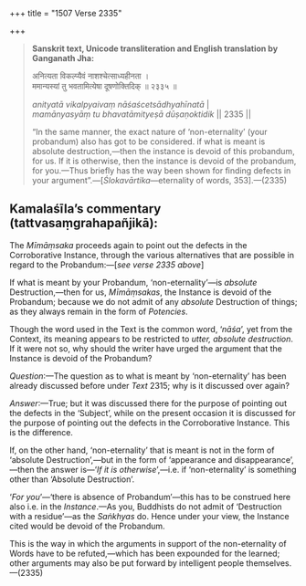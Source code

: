 +++
title = "1507 Verse 2335"

+++
> **Sanskrit text, Unicode transliteration and English translation by Ganganath Jha:** 
>
> अनित्यता विकल्प्यैवं नाशश्चेत्साध्यहीनता ।  
> ममान्यस्यां तु भवतामित्येषा दूषणोक्तिदिक् ॥ २३३५ ॥ 
>
> *anityatā vikalpyaivaṃ nāśaścetsādhyahīnatā* \|  
> *mamānyasyāṃ tu bhavatāmityeṣā dūṣaṇoktidik* \|\| 2335 \|\| 
>
> “In the same manner, the exact nature of ‘non-eternality’ (your probandum) also has got to be considered. if what is meant is absolute destruction,—then the instance is devoid of this probandum, for us. If it is otherwise, then the instance is devoid of the probandum, for you.—Thus briefly has the way been shown for finding defects in your argument”.—[*Ślokavārtika*—eternality of words, 353].—(2335)



## Kamalaśīla’s commentary (tattvasaṃgrahapañjikā):

The *Mīmāṃsaka* proceeds again to point out the defects in the Corroborative Instance, through the various alternatives that are possible in regard to the Probandum:—[*see verse 2335 above*]

If what is meant by your Probandum, ‘non-eternality’—is *absolute* Destruction,—then for us, *Mīmāṃsakas*, the Instance is devoid of the Probandum; because we do not admit of any *absolute* Destruction of things; as they always remain in the form of *Potencies*.

Though the word used in the Text is the common word, ‘*nāśa*’, yet from the Context, its meaning appears to be restricted to *utter, absolute destruction*. If it were not so, why should the writer have urged the argument that the Instance is devoid of the Probandum?

*Question*:—The question as to what is meant by ‘non-eternality’ has been already discussed before under *Text* 2315; why is it discussed over again?

*Answer*:—True; but it was discussed there for the purpose of pointing out the defects in the ‘Subject’, while on the present occasion it is discussed for the purpose of pointing out the defects in the Corroborative Instance. This is the difference.

If, on the other hand, ‘non-eternality’ that is meant is not in the form of ‘absolute Destruction’,—but in the form of ‘appearance and disappearance’,—then the answer is—‘*If it is otherwise*’,—i.e. if ‘non-eternality’ is something other than ‘Absolute Destruction’.

‘*For you*’—‘there is absence of Probandum’—this has to be construed here also i.e. in the *Instance*.—As you, Buddhists do not admit of ‘Destruction with a residue’—as the *Saṅkhyas* do. Hence under your view, the Instance cited would be devoid of the Probandum.

This is the way in which the arguments in support of the non-eternality of Words have to be refuted,—which has been expounded for the learned; other arguments may also be put forward by intelligent people themselves.—(2335)


